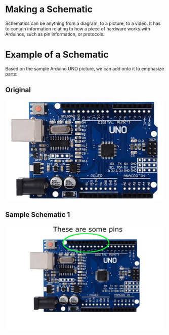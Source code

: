 # Making a Schematic
Schematics can be anything from a diagram, to a picture, to a video. It has to contain information relating to how a piece of hardware works with Arduinos, such as pin information, or protocols.

# Example of a Schematic
Based on the sample Arduino UNO picture, we can add onto it to emphasize parts:

## Original
![alt text](https://github.com/unoacm/Arduino-Workshop/blob/master/schematics/pictures/arduino-uno.jpg "Original Photo")

## Sample Schematic 1
![alt text](https://github.com/unoacm/Arduino-Workshop/blob/master/schematics/pictures/arduino-uno-sample-schematic.jpg "Sample 1")